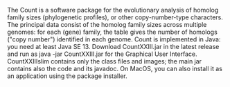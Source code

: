 The Count is a software package for the evolutionary analysis of homolog family sizes (phylogenetic profiles), or other copy-number-type characters. The principal data consist of the homolog family sizes across multiple genomes: for each (gene) family, the table gives the number of homologs ("copy number") identified in each genome.
Count is implemented in Java: you need at least Java SE 13. Download CountXXIII.jar in the latest release and run as java -jar CountXXIII.jar for the Graphical User Interface. CountXXIIIslim contains only the class files and images; the main jar contains also the code and its javadoc. On MacOS, you can also install it as an application using the package installer.
